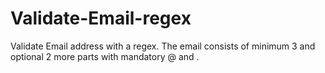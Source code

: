 # Validate-Email-regex
Validate Email address with a regex. The email consists of minimum 3 and optional 2 more parts with mandatory @ and .
